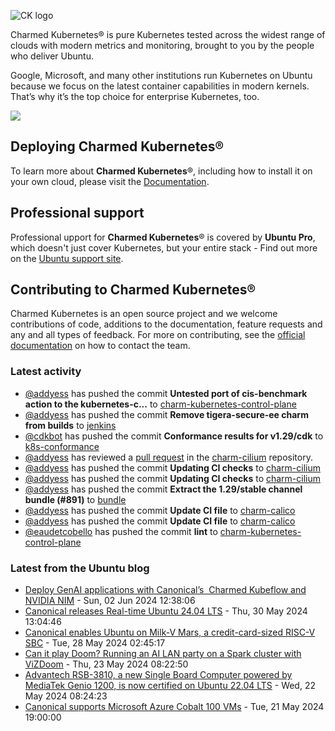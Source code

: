 ![CK logo](https://assets.ubuntu.com/v1/451d4cf4-Charmed+Kubernetes_RGB_onWhite_2022.svg)

Charmed Kubernetes® is pure Kubernetes tested across the widest range of clouds with modern metrics and monitoring, brought to you by the people who deliver Ubuntu.

Google, Microsoft, and many other institutions run Kubernetes on Ubuntu because we focus on the latest container capabilities in modern kernels. That’s why it’s the top choice for enterprise Kubernetes, too.

![](https://assets.ubuntu.com/v1/843c77b6-juju-at-a-glace.svg)

## Deploying Charmed Kubernetes®

To learn more about **Charmed Kubernetes**®, including how to install it on your own cloud, please visit the [Documentation][docs].

## Professional support

Professional upport for **Charmed Kubernetes**® is covered by **Ubuntu Pro**, which doesn't just cover Kubernetes, but your entire stack - Find out more on the [Ubuntu support site](https://ubuntu.com/support).

## Contributing to Charmed Kubernetes®

Charmed Kubernetes is an open source project and we welcome contributions of code, additions to the documentation, feature requests and any and all types of feedback. For more on contributing, see the [official documentation][get-in-touch] on how to contact the team.

<!-- LINKS -->
[docs]: https://ubuntu.com/kubernetes/docs
[get-in-touch]: https://ubuntu.com/kubernetes/docs/get-in-touch

### Latest activity

<!-- activity starts -->
 - [@addyess](https://github.com/addyess) has pushed the commit **Untested port of cis-benchmark action to the kubernetes-c...** to [charm-kubernetes-control-plane](https://github.com/charmed-kubernetes/charm-kubernetes-control-plane)
 - [@addyess](https://github.com/addyess) has pushed the commit **Remove tigera-secure-ee charm from builds** to [jenkins](https://github.com/charmed-kubernetes/jenkins)
 - [@cdkbot](https://github.com/cdkbot) has pushed the commit **Conformance results for v1.29/cdk** to [k8s-conformance](https://github.com/charmed-kubernetes/k8s-conformance)
 - [@addyess](https://github.com/addyess) has reviewed a [pull request](https://github.com/charmed-kubernetes/charm-cilium/pull/12) in the [charm-cilium](https://github.com/charmed-kubernetes/charm-cilium) repository.
 - [@addyess](https://github.com/addyess) has pushed the commit **Updating CI checks** to [charm-cilium](https://github.com/charmed-kubernetes/charm-cilium)
 - [@addyess](https://github.com/addyess) has pushed the commit **Updating CI checks** to [charm-cilium](https://github.com/charmed-kubernetes/charm-cilium)
 - [@addyess](https://github.com/addyess) has pushed the commit **Extract the 1.29/stable channel bundle (#891)** to [bundle](https://github.com/charmed-kubernetes/bundle)
 - [@addyess](https://github.com/addyess) has pushed the commit **Update CI file** to [charm-calico](https://github.com/charmed-kubernetes/charm-calico)
 - [@addyess](https://github.com/addyess) has pushed the commit **Update CI file** to [charm-calico](https://github.com/charmed-kubernetes/charm-calico)
 - [@eaudetcobello](https://github.com/eaudetcobello) has pushed the commit **lint** to [charm-kubernetes-control-plane](https://github.com/charmed-kubernetes/charm-kubernetes-control-plane)
<!-- activity ends -->

<!-- roadmap starts -->

<!-- roadmap ends -->

### Latest from the Ubuntu blog

<!-- blog starts -->
* [Deploy GenAI applications with Canonical’s  Charmed Kubeflow and NVIDIA NIM](https://ubuntu.com//blog/deploy-genai-applications-with-nvidia-nim-and-charmed-kubeflow) - Sun, 02 Jun 2024 12:38:06 
* [Canonical releases Real-time Ubuntu 24.04 LTS](https://ubuntu.com//blog/real-time-24-04) - Thu, 30 May 2024 13:04:46 
* [Canonical enables Ubuntu on Milk-V Mars, a credit-card-sized RISC-V SBC](https://ubuntu.com//blog/canonical-enables-ubuntu-on-milk-v-mars) - Tue, 28 May 2024 02:45:17 
* [Can it play Doom? Running an AI LAN party on a Spark cluster with ViZDoom](https://ubuntu.com//blog/can-it-play-doom-running-an-ai-lan-party-on-a-spark-cluster-with-vizdoom) - Thu, 23 May 2024 08:22:50 
* [Advantech RSB-3810, a new Single Board Computer powered by MediaTek Genio 1200, is now certified on Ubuntu 22.04 LTS](https://ubuntu.com//blog/advantech-rsb-3810-mediatek-genio-ubuntu-certified) - Wed, 22 May 2024 08:24:23 
* [Canonical supports Microsoft Azure Cobalt 100 VMs](https://ubuntu.com//blog/ubuntu-supports-azure-cobalt-100-vms) - Tue, 21 May 2024 19:00:00 
<!-- blog ends -->
